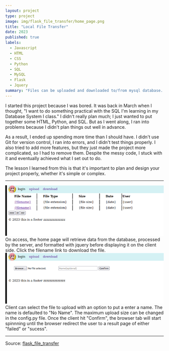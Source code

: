 ```yaml
---
layout: project
type: project
image: img/flask_file_transfer/home_page.png
title: "Local File Transfer"
date: 2023
published: true
labels:
  - Javascript
  - HTML
  - CSS
  - Python
  - SQL
  - MySQL
  - Flask
  - Jquery
summary: "Files can be uploaded and downloaded to/from mysql database. Upload size limits can be changed in the config.py file."
---
```

I started this project because I was bored. It was back in March when I thought, "I want to do something practical with the SQL I'm learning in my Database System I class." I didn't really plan much; I just wanted to put together some HTML, Python, and SQL. But as I went along, I ran into problems because I didn't plan things out well in advance.

As a result, I ended up spending more time than I should have. I didn't use Git for version control, I ran into errors, and I didn't test things properly. I also tried to add more features, but they just made the project more complicated, so I had to remove them. Despite the messy code, I stuck with it and eventually achieved what I set out to do.

The lesson I learned from this is that it's important to plan and design your project properly, whether it's simple or complex.
<hr> 

<img class="img-fluid" src="../img/flask_file_transfer/home_page.png">
On access, the home page will retrieve data from the database, processed by the server, and formatted with jquery before displaying it on the client side. Click the filename link to download the file. 


<img class="img-fluid" src="../img/flask_file_transfer/upload_page.png">
Client can select the file to upload with an option to put a enter a name. The name is defaulted to "No Name". The maximum upload size can be changed in the config.py file. Once the client hit "Confirm", the browser tab will start spinnning until the browser redirect the user to a result page of either "failed" or "sucess".   


<hr>
 
Source: <a href="https://github.com/jianleliu/flask_file_transfer/tree/main">flask_file_transfer</a>
